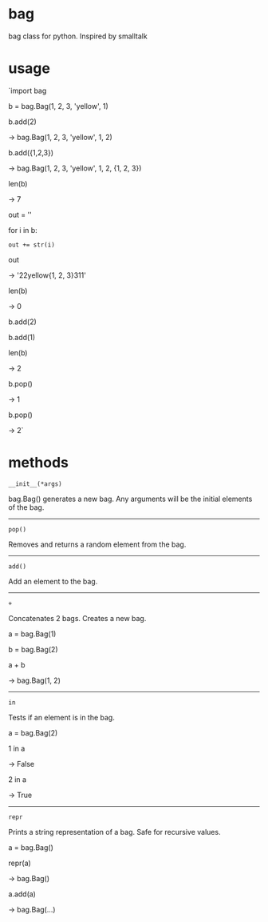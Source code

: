 # bag
bag class for python. Inspired by smalltalk

# usage

`import bag

b = bag.Bag(1, 2, 3, 'yellow', 1)

b.add(2)

-> bag.Bag(1, 2, 3, 'yellow', 1, 2)

b.add({1,2,3})

-> bag.Bag(1, 2, 3, 'yellow', 1, 2, {1, 2, 3})

len(b)

-> 7

out = ''

for i in b:

    out += str(i)

out

-> '22yellow{1, 2, 3}311'

len(b)

-> 0

b.add(2)

b.add(1)

len(b)

-> 2

b.pop()

-> 1

b.pop()

-> 2`

# methods

`__init__(*args)`

bag.Bag() generates a new bag. Any arguments will be the initial
elements of the bag.

---

`pop()`

Removes and returns a random element from the bag.

---

`add()`

Add an element to the bag.

---

`+`

Concatenates 2 bags. Creates a new bag.

a = bag.Bag(1)

b = bag.Bag(2)

a + b

-> bag.Bag(1, 2)

---

`in`

Tests if an element is in the bag.

a = bag.Bag(2)

1 in a

-> False

2 in a

-> True

---

`repr`

Prints a string representation of a bag. Safe for recursive values.

a = bag.Bag()

repr(a)

-> bag.Bag()

a.add(a)

-> bag.Bag(...)
